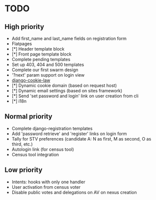 # TODO

## High priority

- Add first_name and last_name fields on registration form
- Flatpages
- [*] Header template block
- [*] Front page template block
- Complete pending templates
- Set up 403, 404 and 500 templates
- Complete our first swarm design
- '?next' param support on login view
- [django-cookie-law](https://pypi.python.org/pypi/django-cookie-law/1.0.1)
- [*] Dynamic cookie domain (based on request host)
- [*] Dynamic email settings (based on sites framework)
- [*] Send 'set password and login' link on user creation from cli
- [*] i18n

## Normal priority

- Complete django-registration templates
- Add 'password retrieve' and 'register' links on login form
- Tally for STV preferences (candidate A: N as first, M as second, O as third, etc.)
- Autologin link (for census tool)
- Census tool integration

## Low priority

- Intents: hooks with only one handler
- User activation from census voter
- Disable public votes and delegations on AV on nexus creation
